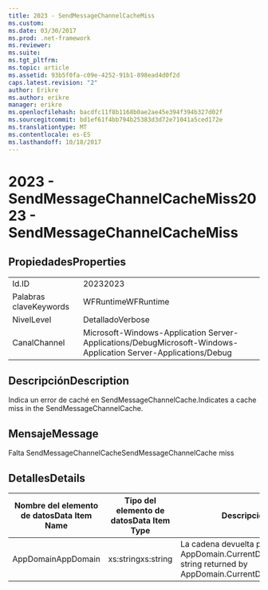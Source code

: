 ```yaml
---
title: 2023 - SendMessageChannelCacheMiss
ms.custom: 
ms.date: 03/30/2017
ms.prod: .net-framework
ms.reviewer: 
ms.suite: 
ms.tgt_pltfrm: 
ms.topic: article
ms.assetid: 93b5f0fa-c09e-4252-91b1-898ead4d0f2d
caps.latest.revision: "2"
author: Erikre
ms.author: erikre
manager: erikre
ms.openlocfilehash: bacdfc11f8b1168b0ae2ae45e394f394b327d02f
ms.sourcegitcommit: bd1ef61f4bb794b25383d3d72e71041a5ced172e
ms.translationtype: MT
ms.contentlocale: es-ES
ms.lasthandoff: 10/18/2017
---
```

# <a name="2023---sendmessagechannelcachemiss"></a><span data-ttu-id="1d17c-102">2023 - SendMessageChannelCacheMiss</span><span class="sxs-lookup"><span data-stu-id="1d17c-102">2023 - SendMessageChannelCacheMiss</span></span>
## <a name="properties"></a><span data-ttu-id="1d17c-103">Propiedades</span><span class="sxs-lookup"><span data-stu-id="1d17c-103">Properties</span></span>  
  
|||  
|-|-|  
|<span data-ttu-id="1d17c-104">Id.</span><span class="sxs-lookup"><span data-stu-id="1d17c-104">ID</span></span>|<span data-ttu-id="1d17c-105">2023</span><span class="sxs-lookup"><span data-stu-id="1d17c-105">2023</span></span>|  
|<span data-ttu-id="1d17c-106">Palabras clave</span><span class="sxs-lookup"><span data-stu-id="1d17c-106">Keywords</span></span>|<span data-ttu-id="1d17c-107">WFRuntime</span><span class="sxs-lookup"><span data-stu-id="1d17c-107">WFRuntime</span></span>|  
|<span data-ttu-id="1d17c-108">Nivel</span><span class="sxs-lookup"><span data-stu-id="1d17c-108">Level</span></span>|<span data-ttu-id="1d17c-109">Detallado</span><span class="sxs-lookup"><span data-stu-id="1d17c-109">Verbose</span></span>|  
|<span data-ttu-id="1d17c-110">Canal</span><span class="sxs-lookup"><span data-stu-id="1d17c-110">Channel</span></span>|<span data-ttu-id="1d17c-111">Microsoft-Windows-Application Server-Applications/Debug</span><span class="sxs-lookup"><span data-stu-id="1d17c-111">Microsoft-Windows-Application Server-Applications/Debug</span></span>|  
  
## <a name="description"></a><span data-ttu-id="1d17c-112">Descripción</span><span class="sxs-lookup"><span data-stu-id="1d17c-112">Description</span></span>  
 <span data-ttu-id="1d17c-113">Indica un error de caché en SendMessageChannelCache.</span><span class="sxs-lookup"><span data-stu-id="1d17c-113">Indicates a cache miss in the SendMessageChannelCache.</span></span>  
  
## <a name="message"></a><span data-ttu-id="1d17c-114">Mensaje</span><span class="sxs-lookup"><span data-stu-id="1d17c-114">Message</span></span>  
 <span data-ttu-id="1d17c-115">Falta SendMessageChannelCache</span><span class="sxs-lookup"><span data-stu-id="1d17c-115">SendMessageChannelCache miss</span></span>  
  
## <a name="details"></a><span data-ttu-id="1d17c-116">Detalles</span><span class="sxs-lookup"><span data-stu-id="1d17c-116">Details</span></span>  
  
|<span data-ttu-id="1d17c-117">Nombre del elemento de datos</span><span class="sxs-lookup"><span data-stu-id="1d17c-117">Data Item Name</span></span>|<span data-ttu-id="1d17c-118">Tipo del elemento de datos</span><span class="sxs-lookup"><span data-stu-id="1d17c-118">Data Item Type</span></span>|<span data-ttu-id="1d17c-119">Descripción</span><span class="sxs-lookup"><span data-stu-id="1d17c-119">Description</span></span>|  
|--------------------|--------------------|-----------------|  
|<span data-ttu-id="1d17c-120">AppDomain</span><span class="sxs-lookup"><span data-stu-id="1d17c-120">AppDomain</span></span>|<span data-ttu-id="1d17c-121">xs:string</span><span class="sxs-lookup"><span data-stu-id="1d17c-121">xs:string</span></span>|<span data-ttu-id="1d17c-122">La cadena devuelta por AppDomain.CurrentDomain.FriendlyName.</span><span class="sxs-lookup"><span data-stu-id="1d17c-122">The string returned by AppDomain.CurrentDomain.FriendlyName.</span></span>|
